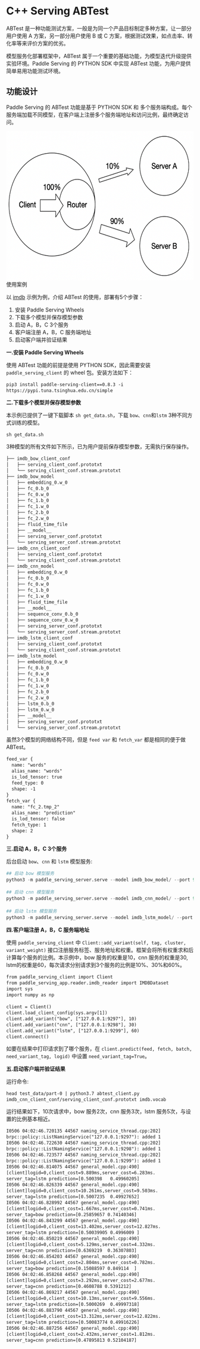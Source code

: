 # C++ Serving ABTest

ABTest 是一种功能测试方案，一般是为同一个产品目标制定多种方案，让一部分用户使用 A 方案，另一部分用户使用 B 或 C 方案，根据测试效果，如点击率、转化率等来评价方案的优劣。

模型服务化部署框架中，ABTest 属于一个重要的基础功能，为模型迭代升级提供实验环境。Paddle Serving 的 PYTHON SDK 中实现 ABTest 功能，为用户提供简单易用功能测试环境。

## 功能设计

Paddle Serving 的 ABTest 功能是基于 PYTHON SDK 和 多个服务端构成。每个服务端加载不同模型，在客户端上注册多个服务端地址和访问比例，最终确定访问。

<div align=center>
<img src='images/6-5_Cpp_ABTest_CN_1.png' height = "400" align="middle"/>
</div


## 使用案例

以 [imdb](https://github.com/PaddlePaddle/Serving/tree/develop/examples/C%2B%2B/imdb) 示例为例，介绍 ABTest 的使用，部署有5个步骤：

1. 安装 Paddle Serving Wheels
2. 下载多个模型并保存模型参数
3. 启动 A，B，C 3个服务
4. 客户端注册 A，B，C 服务端地址 
5. 启动客户端并验证结果


**一.安装 Paddle Serving Wheels**

使用 ABTest 功能的前提是使用 PYTHON SDK，因此需要安装 `paddle_serving_client` 的 wheel 包。安装方法如下：

```
pip3 install paddle-serving-client==0.8.3 -i https://pypi.tuna.tsinghua.edu.cn/simple
```

**二.下载多个模型并保存模型参数**

本示例已提供了一键下载脚本 `sh get_data.sh`，下载 `bow`、`cnn`和`lstm` 3种不同方式训练的模型。 

```
sh get_data.sh
```

3种模型的所有文件如下所示，已为用户提前保存模型参数，无需执行保存操作。
```
├── imdb_bow_client_conf
│   ├── serving_client_conf.prototxt
│   └── serving_client_conf.stream.prototxt
├── imdb_bow_model
│   ├── embedding_0.w_0
│   ├── fc_0.b_0
│   ├── fc_0.w_0
│   ├── fc_1.b_0
│   ├── fc_1.w_0
│   ├── fc_2.b_0
│   ├── fc_2.w_0
│   ├── fluid_time_file
│   ├── __model__
│   ├── serving_server_conf.prototxt
│   └── serving_server_conf.stream.prototxt
├── imdb_cnn_client_conf
│   ├── serving_client_conf.prototxt
│   └── serving_client_conf.stream.prototxt
├── imdb_cnn_model
│   ├── embedding_0.w_0
│   ├── fc_0.b_0
│   ├── fc_0.w_0
│   ├── fc_1.b_0
│   ├── fc_1.w_0
│   ├── fluid_time_file
│   ├── __model__
│   ├── sequence_conv_0.b_0
│   ├── sequence_conv_0.w_0
│   ├── serving_server_conf.prototxt
│   └── serving_server_conf.stream.prototxt
├── imdb_lstm_client_conf
│   ├── serving_client_conf.prototxt
│   └── serving_client_conf.stream.prototxt
├── imdb_lstm_model
│   ├── embedding_0.w_0
│   ├── fc_0.b_0
│   ├── fc_0.w_0
│   ├── fc_1.b_0
│   ├── fc_1.w_0
│   ├── fc_2.b_0
│   ├── fc_2.w_0
│   ├── lstm_0.b_0
│   ├── lstm_0.w_0
│   ├── __model__
│   ├── serving_server_conf.prototxt
│   └── serving_server_conf.stream.prototxt
```

虽然3个模型的网络结构不同，但是 `feed var` 和 `fetch_var` 都是相同的便于做 ABTest。
```
feed_var {
  name: "words"
  alias_name: "words"
  is_lod_tensor: true
  feed_type: 0
  shape: -1
}
fetch_var {
  name: "fc_2.tmp_2"
  alias_name: "prediction"
  is_lod_tensor: false
  fetch_type: 1
  shape: 2
}
```

**三.启动 A，B，C 3个服务**

后台启动 `bow`、`cnn` 和 `lstm` 模型服务:

```python
## 启动 bow 模型服务
python3 -m paddle_serving_server.serve --model imdb_bow_model/ --port 9297 >/dev/null 2>&1 &

## 启动 cnn 模型服务
python3 -m paddle_serving_server.serve --model imdb_cnn_model/ --port 9298  >/dev/null 2>&1 &

## 启动 lstm 模型服务
python3 -m paddle_serving_server.serve --model imdb_lstm_model/ --port 9299 >/dev/null 2>&1 &
```

**四.客户端注册 A，B，C 服务端地址**

使用 `paddle_serving_client` 中 `Client::add_variant(self, tag, cluster, variant_weight)` 接口注册服务标签、服务地址和权重。框架会将所有权重求和后计算每个服务的比例。本示例中，bow 服务的权重是10，cnn 服务的权重是30, lstm的权重是60，每次请求分别请求到3个服务的比例是10%、30%和60%。

```
from paddle_serving_client import Client
from paddle_serving_app.reader.imdb_reader import IMDBDataset
import sys
import numpy as np

client = Client()
client.load_client_config(sys.argv[1])
client.add_variant("bow", ["127.0.0.1:9297"], 10)
client.add_variant("cnn", ["127.0.0.1:9298"], 30)
client.add_variant("lstm", ["127.0.0.1:9299"], 60)
client.connect()
```
如要在结果中打印请求到了哪个服务，在 `client.predict(feed, fetch, batch, need_variant_tag, logid)` 中设置 `need_variant_tag=True`。


**五.启动客户端并验证结果**

运行命令:
```
head test_data/part-0 | python3.7 abtest_client.py imdb_cnn_client_conf/serving_client_conf.prototxt imdb.vocab
```

运行结果如下，10次请求中，bow 服务2次，cnn 服务3次，lstm 服务5次，与设置的比例基本相近。
```
I0506 04:02:46.720135 44567 naming_service_thread.cpp:202] brpc::policy::ListNamingService("127.0.0.1:9297"): added 1
I0506 04:02:46.722630 44567 naming_service_thread.cpp:202] brpc::policy::ListNamingService("127.0.0.1:9298"): added 1
I0506 04:02:46.723577 44567 naming_service_thread.cpp:202] brpc::policy::ListNamingService("127.0.0.1:9299"): added 1
I0506 04:02:46.814075 44567 general_model.cpp:490] [client]logid=0,client_cost=9.889ms,server_cost=6.283ms.
server_tag=lstm prediction=[0.500398   0.49960205]
I0506 04:02:46.826339 44567 general_model.cpp:490] [client]logid=0,client_cost=10.261ms,server_cost=9.503ms.
server_tag=lstm prediction=[0.5007235  0.49927652]
I0506 04:02:46.828992 44567 general_model.cpp:490] [client]logid=0,client_cost=1.667ms,server_cost=0.741ms.
server_tag=bow prediction=[0.25859657 0.74140346]
I0506 04:02:46.843299 44567 general_model.cpp:490] [client]logid=0,client_cost=13.402ms,server_cost=12.827ms.
server_tag=lstm prediction=[0.50039905 0.4996009 ]
I0506 04:02:46.850219 44567 general_model.cpp:490] [client]logid=0,client_cost=5.129ms,server_cost=4.332ms.
server_tag=cnn prediction=[0.6369219  0.36307803]
I0506 04:02:46.854203 44567 general_model.cpp:490] [client]logid=0,client_cost=2.804ms,server_cost=0.782ms.
server_tag=bow prediction=[0.15088597 0.849114  ]
I0506 04:02:46.858268 44567 general_model.cpp:490] [client]logid=0,client_cost=3.292ms,server_cost=2.677ms.
server_tag=cnn prediction=[0.4608788 0.5391212]
I0506 04:02:46.869217 44567 general_model.cpp:490] [client]logid=0,client_cost=10.13ms,server_cost=9.556ms.
server_tag=lstm prediction=[0.5000269  0.49997318]
I0506 04:02:46.883790 44567 general_model.cpp:490] [client]logid=0,client_cost=13.312ms,server_cost=12.822ms.
server_tag=lstm prediction=[0.50083774 0.49916226]
I0506 04:02:46.887256 44567 general_model.cpp:490] [client]logid=0,client_cost=2.432ms,server_cost=1.812ms.
server_tag=cnn prediction=[0.47895813 0.52104187]

```
